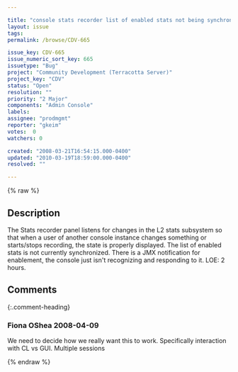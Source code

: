 ```yaml
---

title: "console stats recorder list of enabled stats not being synchronized against changes made by other agents"
layout: issue
tags: 
permalink: /browse/CDV-665

issue_key: CDV-665
issue_numeric_sort_key: 665
issuetype: "Bug"
project: "Community Development (Terracotta Server)"
project_key: "CDV"
status: "Open"
resolution: ""
priority: "2 Major"
components: "Admin Console"
labels: 
assignee: "prodmgmt"
reporter: "gkeim"
votes:  0
watchers: 0

created: "2008-03-21T16:54:15.000-0400"
updated: "2010-03-19T18:59:00.000-0400"
resolved: ""

---
```




{% raw %}



## Description

<div markdown="1" class="description">

The Stats recorder panel listens for changes in the L2 stats subsystem so that when a user of another console instance changes something or starts/stops recording, the state is properly displayed.  The list of enabled stats is not currently synchronized.  There is a JMX notification for enablement, the console just isn't recognizing and responding to it.  LOE: 2 hours.


</div>

## Comments


{:.comment-heading}
### **Fiona OShea** <span class="date">2008-04-09</span>

<div markdown="1" class="comment">

We need to decide how we really want this to work. Specifically interaction with CL vs GUI. Multiple sessions

</div>



{% endraw %}
